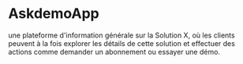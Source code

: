 # AskdemoApp
une plateforme d'information générale sur la Solution X, où les clients peuvent à la fois explorer les détails de cette solution et effectuer des actions comme demander un abonnement ou essayer une démo.
